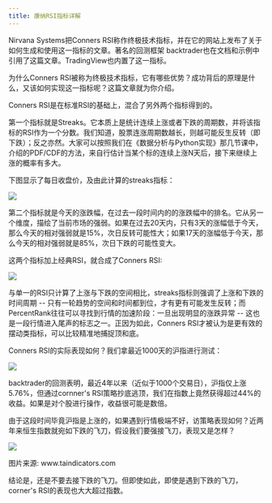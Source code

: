 ```yaml
---
title: 康纳RSI指标详解
---
```



Nirvana Systems把Conners RSI称作终极技术指标，并在它的网站上发布了关于如何生成和使用这一指标的文章。著名的回测框架 backtrader也在文档和示例中引用了这篇文章。TradingView也内置了这一指标。

为什么Conners RSI被称为终极技术指标，它有哪些优势？成功背后的原理是什么，又该如何实现这一指标呢？这篇文章就为你介绍。

Conners RSI是在标准RSI的基础上，混合了另外两个指标得到的。

第一个指标就是Streaks。它本质上是统计连续上涨或者下跌的周期数，并将该指标的RSI作为一个分数。我们知道，股票连涨周期数越长，则越可能反生反转（即下跌）；反之亦然。大家可以按照我们在《数据分析与Python实现》那几节课中，介绍的PDF/CDF的方法，来自行估计当某个标的连续上涨N天后，接下来继续上涨的概率有多大。

下图显示了每日收盘价，及由此计算的streaks指标：

![](https://i.stack.imgur.com/SIQUq.png)

第二个指标就是今天的涨跌幅，在过去一段时间内的的涨跌幅中的排名。它从另一个维度，描绘了当前市场的强弱。如果在过去20天内，只有3天的涨幅低于今天，那么今天的相对强弱就是15%，次日反转可能性大；如果17天的涨幅低于今天，那么今天的相对强弱就是85%，次日下跌的可能性变大。

这两个指标加上经典RSI，就合成了Conners RSI:

![](https://images.jieyu.ai/images/2023/08/crsi_formula.png)

与单一的RSI只计算了上涨与下跌的空间相比，streaks指标则强调了上涨和下跌的时间周期 -- 只有一轮趋势的空间和时间都到位，才有更有可能发生反转；而PercentRank往往可以寻找到行情的加速阶段：一旦出现明显的涨跌异常 -- 这也是一段行情进入尾声的标志之一。正因为如此，Conners RSI才被认为是更有效的摆动类指标，可以比较精准地捕捉顶和底。

Conners RSI的实际表现如何？我们拿最近1000天的沪指进行测试：

![](https://images.jieyu.ai/images/2023/08/corners_rsi.png)

backtrader的回测表明，最近4年以来（近似于1000个交易日），沪指仅上涨5.76%，但通过cornner's RSI策略抄底逃顶，我们在指数上竟然获得超过44%的收益。如果是对个股进行操作，收益很可能是数倍。

由于这段时间毕竟沪指是上涨的，如果遇到行情极端不好，访策略表现如何？近两年来恒生指数就宛如下跌的飞刀，假设我们要强接飞刀，表现又是怎样？

![](https://images.jieyu.ai/images/2023/08/crsi_hk_2021.png)
<caption>图片来源: www.taindicators.com</caption>

结论是，还是不要去接下跌的飞刀。但即使如此，即使是遇到下跌的飞刀，corner's RSI的表现也大大超过指数。
